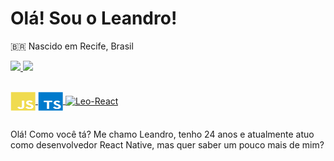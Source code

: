 # Olá! Sou o Leandro!



🇧🇷 Nascido em Recife, Brasil
  <a href="https://github.com/leandro-carlos?tab=repositories">
    <div>
      <img height="180em" src="https://github-readme-stats.vercel.app/api?username=leandro-carlos&show_icons=true&theme=dark&include_all_commits=true&count_private=true"/>
      <img height="180em" src="https://github-readme-stats.vercel.app/api/top-langs/?username=leandro-carlos&layout=compact&langs_count=7&theme=dark"/>
    </div>
  </a>


  <a href="https://github.com/leandro-carlos?tab=repositories">
    <div>
      <br/>
        <img align="center" alt="Leo-Js" height="30" width="40" src="https://raw.githubusercontent.com/devicons/devicon/master/icons/javascript/javascript-plain.svg">
        <img align="center" alt="Leo-Ts" height="30" width="40" src="https://raw.githubusercontent.com/devicons/devicon/master/icons/typescript/typescript-plain.svg">
        <img align="center" alt="Leo-React" height="30" width="40" src="https://cdn.jsdelivr.net/gh/devicons/devicon/icons/react/react-original.svg" />
      </div>
    </a>
  
## 

Olá! Como você tá? Me chamo Leandro, tenho 24 anos e atualmente atuo como desenvolvedor React Native, mas quer saber um pouco mais de mim?
